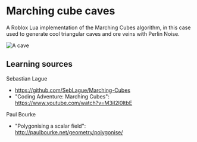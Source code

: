 # Marching cube caves
A Roblox Lua implementation of the Marching Cubes algorithm, in this case used to generate cool triangular caves and ore veins with Perlin Noise.

![A cave](https://i.imgur.com/z7ItkEt.jpg)

## Learning sources
Sebastian Lague
* https://github.com/SebLague/Marching-Cubes
* "Coding Adventure: Marching Cubes": https://www.youtube.com/watch?v=M3iI2l0ltbE

Paul Bourke
* "Polygonising a scalar field": http://paulbourke.net/geometry/polygonise/
